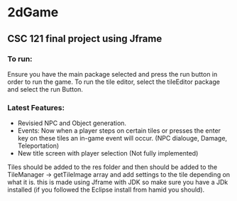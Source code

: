 # 2dGame
## CSC 121 final project using Jframe

### To run:
Ensure you have the main package selected and press the run button in order to run the game.
To run the tile editor, select the tileEditor package and select the run Button.

### Latest Features:
* Revisied NPC and Object generation.
* Events: Now when a player steps on certain tiles or presses the enter key on these tiles an in-game event will occur. (NPC dialouge, Damage, Teleportation)
* New title screen with player selection (Not fully implemented)


Tiles should be added to the res folder and then should be added to the TileManager -> getTileImage array and add settings to the tile depending on what it is. 
this is made using Jframe with JDK so make sure you have a JDk installed (if you followed the Eclipse install from hamid you should). 

